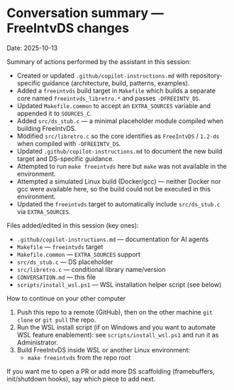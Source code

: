 # Conversation summary — FreeIntvDS changes

Date: 2025-10-13

Summary of actions performed by the assistant in this session:

- Created or updated `.github/copilot-instructions.md` with repository-specific guidance (architecture, build, patterns, examples).
- Added a `freeintvds` build target in `Makefile` which builds a separate core named `freeintvds_libretro.*` and passes `-DFREEINTV_DS`.
- Updated `Makefile.common` to accept an `EXTRA_SOURCES` variable and appended it to `SOURCES_C`.
- Added `src/ds_stub.c` — a minimal placeholder module compiled when building FreeIntvDS.
- Modified `src/libretro.c` so the core identifies as `FreeIntvDS` / `1.2-ds` when compiled with `-DFREEINTV_DS`.
- Updated `.github/copilot-instructions.md` to document the new build target and DS-specific guidance.
- Attempted to run `make freeintvds` here but `make` was not available in the environment.
- Attempted a simulated Linux build (Docker/gcc) — neither Docker nor gcc were available here, so the build could not be executed in this environment.
- Updated the `freeintvds` target to automatically include `src/ds_stub.c` via `EXTRA_SOURCES`.

Files added/edited in this session (key ones):
- `.github/copilot-instructions.md` — documentation for AI agents
- `Makefile` — `freeintvds` target
- `Makefile.common` — `EXTRA_SOURCES` support
- `src/ds_stub.c` — DS placeholder
- `src/libretro.c` — conditional library name/version
- `CONVERSATION.md` — this file
- `scripts/install_wsl.ps1` — WSL installation helper script (see below)

How to continue on your other computer
1. Push this repo to a remote (GitHub), then on the other machine `git clone` or `git pull` the repo.
2. Run the WSL install script (if on Windows and you want to automate WSL feature enablement): see `scripts/install_wsl.ps1` and run it as Administrator.
3. Build FreeIntvDS inside WSL or another Linux environment:
   - `make freeintvds` from the repo root

If you want me to open a PR or add more DS scaffolding (framebuffers, init/shutdown hooks), say which piece to add next.
